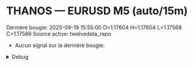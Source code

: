# THANOS — EURUSD M5 (auto/15m)
Dernière bougie: 2025-09-19 15:55:00  O=1.17604  H=1.17604  L=1.17568  C=1.17586
Source active: twelvedata_repo

- Aucun signal sur la dernière bougie.

<details><summary>Debug</summary>

- TD_API_KEY manquant.

</details>